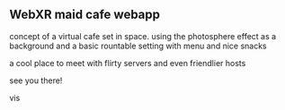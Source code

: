 ## WebXR maid cafe webapp

concept of a virtual cafe set in space. using the photosphere effect as a background and a basic rountable setting with menu and nice snacks

a cool place to meet with flirty servers and even friendlier hosts

see you there!

vis